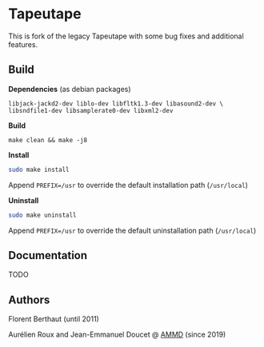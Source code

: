 # Tapeutape

This is fork of the legacy Tapeutape with some bug fixes and additional features.

## Build

**Dependencies** (as debian packages)
```
libjack-jackd2-dev liblo-dev libfltk1.3-dev libasound2-dev \
libsndfile1-dev libsamplerate0-dev libxml2-dev
```

**Build**
```
make clean && make -j8
```

**Install**

```bash
sudo make install
```

Append `PREFIX=/usr` to override the default installation path (`/usr/local`)

**Uninstall**

```bash
sudo make uninstall
```

Append `PREFIX=/usr` to override the default uninstallation path (`/usr/local`)

## Documentation

TODO

## Authors

Florent Berthaut (until 2011)

Aurélien Roux and Jean-Emmanuel Doucet @ [AMMD](https://ammd.net) (since 2019)
